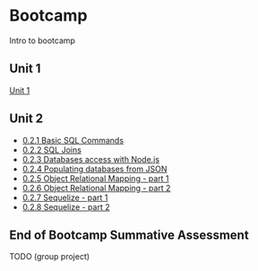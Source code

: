 # Bootcamp

Intro to bootcamp

## Unit 1
[Unit 1](/curriculum/Bootcamp/index.html)

## Unit 2
* [0.2.1 Basic SQL Commands](/curriculum/Bootcamp/Unit-2-Databases/0.2.1-Basic_SQL_Commands.html)
* [0.2.2 SQL Joins](/curriculum/Bootcamp/Unit-2-Databases/0.2.2-SQL_Joins.html)
* [0.2.3 Databases access with Node.js](/curriculum/Bootcamp/Unit-2-Databases/0.2.3-Database_access_using_Node.html)
* [0.2.4 Populating databases from JSON](/curriculum/Bootcamp/Unit-2-Databases/0.2.4-Populating_databases_from_JSON.html)
* [0.2.5 Object Relational Mapping - part 1](/curriculum/Bootcamp/Unit-2-Databases/0.2.5-Object_Relational_Mapping_part_1.html)
* [0.2.6 Object Relational Mapping - part 2](/curriculum/Bootcamp/Unit-2-Databases/0.2.6-Object_Relational_Mapping_part_2.html)
* [0.2.7 Sequelize - part 1](/curriculum/Bootcamp/0.2.7-Sequelize_part_1.html)
* [0.2.8 Sequelize - part 2](/curriculum/Bootcamp/Unit-2-Databases/0.2.8-Sequelize_part_2.html)

## End of Bootcamp Summative Assessment
TODO (group project)
